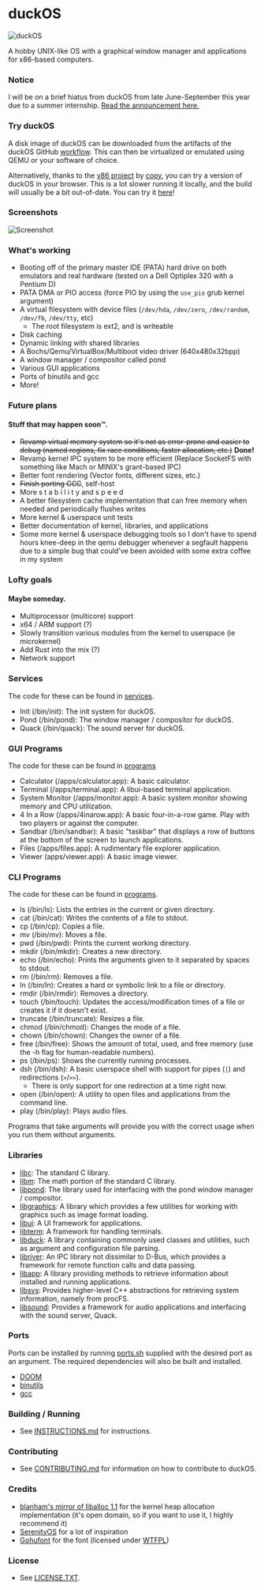 # duckOS

![duckOS](https://github.com/byteduck/duckOS/workflows/duckOS/badge.svg)

A hobby UNIX-like OS with a graphical window manager and applications for x86-based computers.

### Notice

I will be on a brief hiatus from duckOS from late June-September this year due to a summer internship. [Read the announcement here.](https://github.com/byteduck/duckOS/discussions/64)

### Try duckOS

A disk image of duckOS can be downloaded from the artifacts of the duckOS GitHub [workflow](https://github.com/byteduck/duckOS/actions/workflows/build-os.yml). This can then be virtualized or emulated using QEMU or your software of choice.

Alternatively, thanks to the [v86 project](https://github.com/copy/v86) by [copy](https://copy.sh), you can try a version of duckOS in your browser. This is a lot slower running it locally, and the build will usually be a bit out-of-date. You can try it [here](https://aaron.sonin.me/duckOS)!

### Screenshots
![Screenshot](docs/screenshots/screenshot-2023-05-16.png)

### What's working
- Booting off of the primary master IDE (PATA) hard drive on both emulators and real hardware (tested on a Dell Optiplex 320 with a Pentium D)
- PATA DMA or PIO access (force PIO by using the `use_pio` grub kernel argument)
- A virtual filesystem with device files (`/dev/hda`, `/dev/zero`, `/dev/random`, `/dev/fb`, `/dev/tty`, etc)
  - The root filesystem is ext2, and is writeable
- Disk caching
- Dynamic linking with shared libraries
- A Bochs/Qemu/VirtualBox/Multiboot video driver (640x480x32bpp)
- A window manager / compositor called pond
- Various GUI applications
- Ports of binutils and gcc
- More!

### Future plans
#### Stuff that may happen soon™.
- ~~Revamp virtual memory system so it's not as error-prone and easier to debug (named regions, fix race conditions, faster allocation, etc.)~~ **Done!**
- Revamp kernel IPC system to be more efficient (Replace SocketFS with something like Mach or MINIX's grant-based IPC)
- Better font rendering (Vector fonts, different sizes, etc.)
- ~~Finish porting GCC~~, self-host
- More s t a b i l i t y and s p e e d
- A better filesystem cache implementation that can free memory when needed and periodically flushes writes
- More kernel & userspace unit tests
- Better documentation of kernel, libraries, and applications
- Some more kernel & userspace debugging tools so I don't have to spend hours knee-deep in the qemu debugger whenever a segfault happens due to a simple bug that could've been avoided with some extra coffee in my system

### Lofty goals
#### Maybe someday.
- Multiprocessor (multicore) support
- x64 / ARM support (?)
- Slowly transition various modules from the kernel to userspace (ie microkernel)
- Add Rust into the mix (?)
- Network support
 
### Services

The code for these can be found in [services](services/).

- Init (/bin/init): The init system for duckOS.
- Pond (/bin/pond): The window manager / compositor for duckOS.
- Quack (/bin/quack): The sound server for duckOS.

### GUI Programs

The code for these can be found in [programs](/programs)

- Calculator (/apps/calculator.app): A basic calculator.
- Terminal (/apps/terminal.app): A libui-based terminal application.
- System Monitor (/apps/monitor.app): A basic system monitor showing memory and CPU utilization.
- 4 In a Row (/apps/4inarow.app): A basic four-in-a-row game. Play with two players or against the computer.
- Sandbar (/bin/sandbar): A basic "taskbar" that displays a row of buttons at the bottom of the screen to launch applications.
- Files (/apps/files.app): A rudimentary file explorer application.
- Viewer (apps/viewer.app): A basic image viewer.
 
### CLI Programs

The code for these can be found in [programs](programs/).

- ls (/bin/ls): Lists the entries in the current or given directory.
- cat (/bin/cat): Writes the contents of a file to stdout.
- cp (/bin/cp): Copies a file.
- mv (/bin/mv): Moves a file.
- pwd (/bin/pwd): Prints the current working directory.
- mkdir (/bin/mkdir): Creates a new directory.
- echo (/bin/echo): Prints the arguments given to it separated by spaces to stdout.
- rm (/bin/rm): Removes a file.
- ln (/bin/ln): Creates a hard or symbolic link to a file or directory.
- rmdir (/bin/rmdir): Removes a directory.
- touch (/bin/touch): Updates the access/modification times of a file or creates it if it doesn't exist.
- truncate (/bin/truncate): Resizes a file.
- chmod (/bin/chmod): Changes the mode of a file.
- chown (/bin/chown): Changes the owner of a file.
- free (/bin/free): Shows the amount of total, used, and free memory (use the -h flag for human-readable numbers).
- ps (/bin/ps): Shows the currently running processes.
- dsh (/bin/dsh): A basic userspace shell with support for pipes (`|`) and redirections (`>`/`>>`).
  - There is only support for one redirection at a time right now.
- open (/bin/open): A utility to open files and applications from the command line.
- play (/bin/play): Plays audio files.

Programs that take arguments will provide you with the correct usage when you run them without arguments.


### Libraries

- [libc](libraries/libc): The standard C library.
- [libm](libraries/libm): The math portion of the standard C library.
- [libpond](libraries/libpond): The library used for interfacing with the pond window manager / compositor.
- [libgraphics](libraries/libgraphics): A library which provides a few utilities for working with graphics such as image format loading.
- [libui](/libraries/libui): A UI framework for applications.
- [libterm](/libraries/libterm): A framework for handling terminals.
- [libduck](/libraries/libduck): A library containing commonly used classes and utilities, such as argument and configuration file parsing.
- [libriver](/libraries/libriver): An IPC library not dissimilar to D-Bus, which provides a framework for remote function calls and data passing.
- [libapp](/libraries/libapp): A library providing methods to retrieve information about installed and running applications.
- [libsys](/libraries/libsys): Provides higher-level C++ abstractions for retrieving system information, namely from procFS.
- [libsound](/libraries/libsound): Provides a framework for audio applications and interfacing with the sound server, Quack.

### Ports

Ports can be installed by running [ports.sh](ports/ports.sh) supplied with the desired port as an argument. The required dependencies will also be built and installed.

- [DOOM](ports/doom)
- [binutils](ports/binutils)
- [gcc](ports/gcc)

### Building / Running
- See [INSTRUCTIONS.md](INSTRUCTIONS.md) for instructions.

### Contributing
- See [CONTRIBUTING.md](CONTRIBUTING.md) for information on how to contribute to duckOS.

### Credits
- [blanham's mirror of liballoc 1.1](https://github.com/blanham/liballoc) for the kernel heap allocation implementation (it's open domain, so if you want to use it, I highly recommend it)
- [SerenityOS](http://serenityos.org) for a lot of inspiration
- [Gohufont](https://font.gohu.org/) for the font (licensed under [WTFPL](http://www.wtfpl.net/about/))

### License
- See [LICENSE.TXT](LICENSE.txt).
